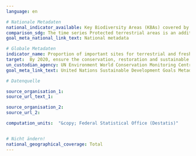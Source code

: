 ```yaml
---
language: en

# Nationale Metadaten
national_indicator_available: Key Biodiversity Areas (KBAs) covered by protected areas<br>Protected terrestrial areas.
comparison_sdg: The time series Protected terrestrial areas is an additional time series. The time series Key Biodiversity areas covered by protected areas is not disaggregated by terrestrial and freshwater areas.
goal_meta_national_link_text: National metadata

# Globale Metadaten
indicator_name: Proportion of important sites for terrestrial and freshwater biodiversity that are covered by protected areas, by ecosystem type
target:  By 2020, ensure the conservation, restoration and sustainable use of terrestrial and inland freshwater ecosystems and their services, in particular forests, wetlands, mountains and drylands, in line with obligations under international agreements
un_custodian_agency: UN Environment World Conservation Monitoring Centre (UNEP-WCMC), United Nations Environment Programme (UNEP), International Union for Conservation of Nature (IUCN)
goal_meta_link_text: United Nations Sustainable Development Goals Metadata

# Datenquelle

source_organisation_1:
source_url_text_1:

source_organisation_2:
source_url_2:

computation_units:  "&copy; Federal Statistical Office (Destatis)"


# Nicht ändern!
national_geographical_coverage: Total
---
```

